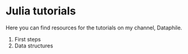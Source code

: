 # Julia tutorials
Here you can find resources for the tutorials on my channel, Dataphile.

1. First steps
2. Data structures

